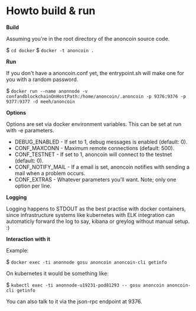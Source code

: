 Howto build & run
==================

**Build**

Assuming you're in the root directory of the anoncoin source code.

$ `cd docker`
$ `docker -t anoncoin .`

**Run**

If you don't have a anoncoin.conf yet, the entrypoint.sh will make one for you with a random password.

$ `docker run --name anonnode -v confandblockchainOnHostPath:/home/anoncoin/.anoncoin -p 9376:9376 -p 9377:9377 -d meeh/anoncoin`

**Options**

Options are set via docker environment variables. This can be set at run with -e parameters.

* DEBUG_ENABLED        - If set to 1, debug messages is enabled (default: 0).
* CONF_MAXCONN         - Maximum remote connections (default: 500).
* CONF_TESTNET         - If set to 1, anoncoin will connect to the testnet (default: 0).
* CONF_NOTIFY_MAIL     - If a email is set, anoncoin notifies with sending a mail when a problem occurs.
* CONF_EXTRAS          - Whatever parameters you'll want. Note; only one option per line.

**Logging**

Logging happens to STDOUT as the best practise with docker containers, since infrastructure systems like kubernetes with ELK integration can automaticly forward the log to say, kibana or greylog without manual setup. :)


**Interaction with it**

Example:

$ `docker exec -ti anonnode gosu anoncoin anoncoin-cli getinfo`

On kubernetes it would be something like:

$ `kubectl exec -ti anonnode-u19231-pod81293 -- gosu anoncoin anoncoin-cli getinfo`

You can also talk to it via the json-rpc endpoint at 9376.


